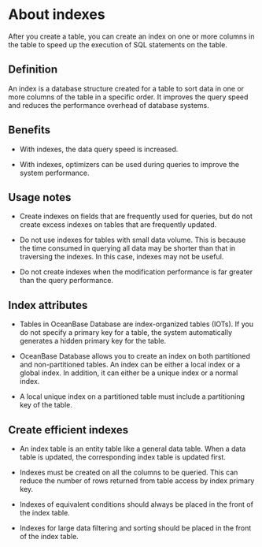# About indexes

After you create a table, you can create an index on one or more columns in the table to speed up the execution of SQL statements on the table.

## Definition

An index is a database structure created for a table to sort data in one or more columns of the table in a specific order. It improves the query speed and reduces the performance overhead of database systems.

## Benefits

* With indexes, the data query speed is increased.

* With indexes, optimizers can be used during queries to improve the system performance.

## Usage notes

* Create indexes on fields that are frequently used for queries, but do not create excess indexes on tables that are frequently updated.

* Do not use indexes for tables with small data volume. This is because the time consumed in querying all data may be shorter than that in traversing the indexes. In this case, indexes may not be useful.

* Do not create indexes when the modification performance is far greater than the query performance.

## Index attributes

* Tables in OceanBase Database are index-organized tables (IOTs). If you do not specify a primary key for a table, the system automatically generates a hidden primary key for the table.

* OceanBase Database allows you to create an index on both partitioned and non-partitioned tables. An index can be either a local index or a global index. In addition, it can either be a unique index or a normal index.

* A local unique index on a partitioned table must include a partitioning key of the table.

## Create efficient indexes

* An index table is an entity table like a general data table. When a data table is updated, the corresponding index table is updated first.

* Indexes must be created on all the columns to be queried. This can reduce the number of rows returned from table access by index primary key.

* Indexes of equivalent conditions should always be placed in the front of the index table.

* Indexes for large data filtering and sorting should be placed in the front of the index table.
